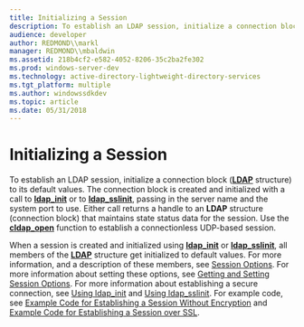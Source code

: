 ```yaml
---
title: Initializing a Session
description: To establish an LDAP session, initialize a connection block (LDAP structure) to its default values.
audience: developer
author: REDMOND\\markl
manager: REDMOND\\mbaldwin
ms.assetid: 218b4cf2-e582-4052-8206-35c2ba2fe302
ms.prod: windows-server-dev
ms.technology: active-directory-lightweight-directory-services
ms.tgt_platform: multiple
ms.author: windowssdkdev
ms.topic: article
ms.date: 05/31/2018
---
```


# Initializing a Session

To establish an LDAP session, initialize a connection block ([**LDAP**](/previous-versions/windows/desktop/api/Winldap/ns-winldap-ldap) structure) to its default values. The connection block is created and initialized with a call to [**ldap\_init**](/previous-versions/windows/desktop/api/Winldap/nf-winldap-ldap_init) or to [**ldap\_sslinit**](/previous-versions/windows/desktop/api/Winldap/nf-winldap-ldap_sslinit), passing in the server name and the system port to use. Either call returns a handle to an **LDAP** structure (connection block) that maintains state status data for the session. Use the [**cldap\_open**](/previous-versions/windows/desktop/api/Winldap/nf-winldap-cldap_open) function to establish a connectionless UDP-based session.

When a session is created and initialized using [**ldap\_init**](/previous-versions/windows/desktop/api/Winldap/nf-winldap-ldap_init) or [**ldap\_sslinit**](/previous-versions/windows/desktop/api/Winldap/nf-winldap-ldap_sslinit), all members of the [**LDAP**](/previous-versions/windows/desktop/api/Winldap/ns-winldap-ldap) structure get initialized to default values. For more information, and a description of these members, see [Session Options](session-options.md). For more information about setting these options, see [Getting and Setting Session Options](getting-and-setting-session-options.md). For more information about establishing a secure connection, see [Using ldap\_init](using-ldap-init.md) and [Using ldap\_sslinit](using-ldap-sslinit.md). For example code, see [Example Code for Establishing a Session Without Encryption](example-code-for-establishing-a-session-without-encryption.md) and [Example Code for Establishing a Session over SSL](example-code-for-establishing-a-session-over-ssl.md).

 

 




